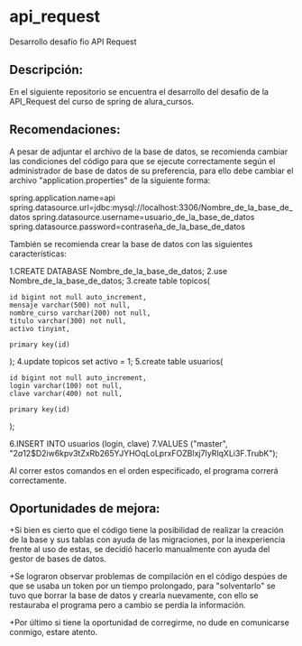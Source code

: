 # api_request
Desarrollo desafío fio API Request
<h2>Descripción:</h2>
En el siguiente repositorio se encuentra el desarrollo del desafio de la API_Request del curso de spring de alura_cursos.
<h2>Recomendaciones:</h2>
A pesar de adjuntar el archivo de la base de datos, se recomienda cambiar las condiciones del código para que se ejecute correctamente según el administrador de base de datos de su preferencia, para ello debe cambiar el archivo "application.properties" de la siguiente forma:

spring.application.name=api
spring.datasource.url=jdbc:mysql://localhost:3306/Nombre_de_la_base_de_datos
spring.datasource.username=usuario_de_la_base_de_datos
spring.datasource.password=contraseña_de_la_base_de_datos

También se recomienda crear la base de datos con las siguientes características:

1.CREATE DATABASE Nombre_de_la_base_de_datos;
2.use Nombre_de_la_base_de_datos;
3.create table topicos(

    id bigint not null auto_increment,
    mensaje varchar(500) not null,
    nombre_curso varchar(200) not null,
    titulo varchar(300) not null,
	activo tinyint,
     
    primary key(id)
);
4.update topicos set activo = 1;
5.create table usuarios(

    id bigint not null auto_increment,
    login varchar(100) not null,
    clave varchar(400) not null,

    primary key(id)
);

6.INSERT INTO usuarios (login, clave)
7.VALUES ("master", "$2a$12$D2iw6kpv3tZxRb265YJYHOqLoLprxFOZBlxj7IyRlqXLi3F.TrubK");

Al correr estos comandos en el orden especificado, el programa correrá correctamente.

<h2>Oportunidades de mejora:</h2>
+Si bien es cierto que el código tiene la posibilidad de realizar la creación de la base y sus tablas con ayuda de las migraciones, por la inexperiencia frente al uso de estas, se decidió hacerlo manualmente con ayuda del gestor de bases de datos.

+Se lograron observar problemas de compilación en el código despúes de que se usaba un token por un tiempo prolongado, para "solventarlo" se tuvo que borrar la base de datos y crearla nuevamente, con ello se restauraba el programa pero a cambio se perdia la información.

+Por último si tiene la oportunidad de corregirme, no dude en comunicarse conmigo, estare atento.
